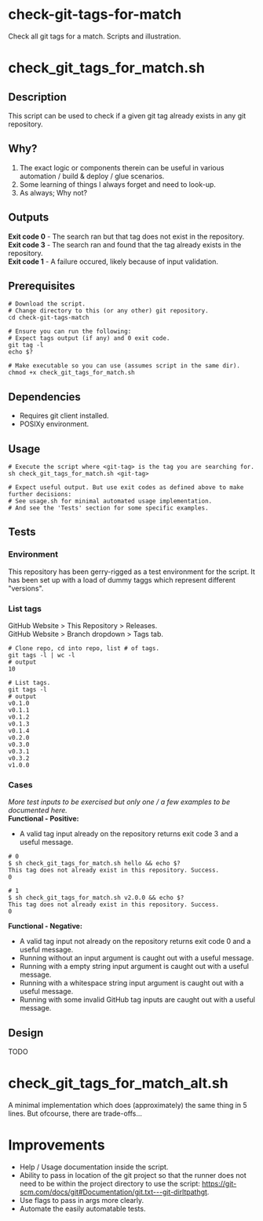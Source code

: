 # check-git-tags-for-match
Check all git tags for a match. Scripts and illustration.

# check_git_tags_for_match.sh

## Description
This script can be used to check if a given git tag already exists in any git repository.

## Why?
1) The exact logic or components therein can be useful in various automation / build & deploy / glue scenarios. 
2) Some learning of things I always forget and need to look-up.
3) As always; Why not?

## Outputs
**Exit code 0** - The search ran but that tag does not exist in the repository.   
**Exit code 3** - The search ran and found that the tag already exists in the repository.  
**Exit code 1** - A failure occured, likely because of input validation.  

## Prerequisites
```
# Download the script.
# Change directory to this (or any other) git repository.
cd check-git-tags-match

# Ensure you can run the following:
# Expect tags output (if any) and 0 exit code.
git tag -l
echo $?

# Make executable so you can use (assumes script in the same dir).
chmod +x check_git_tags_for_match.sh
```

## Dependencies
* Requires git client installed.
* POSIXy environment.


## Usage
```
# Execute the script where <git-tag> is the tag you are searching for.
sh check_git_tags_for_match.sh <git-tag>

# Expect useful output. But use exit codes as defined above to make further decisions:
# See usage.sh for minimal automated usage implementation.
# And see the 'Tests' section for some specific examples.
```

## Tests

### Environment
This repository has been gerry-rigged as a test environment for the script. It has been set up with a load of dummy taggs which represent different "versions".

### List tags
GitHub Website > This Repository > Releases.  
GitHub Website > Branch dropdown > Tags tab.
```
# Clone repo, cd into repo, list # of tags.
git tags -l | wc -l
# output
10

# List tags.
git tags -l
# output
v0.1.0
v0.1.1
v0.1.2
v0.1.3
v0.1.4
v0.2.0
v0.3.0
v0.3.1
v0.3.2
v1.0.0
```

### Cases
*More test inputs to be exercised but only one / a few examples to be documented here.*  
**Functional - Positive:**  
* A valid tag input already on the repository returns exit code 3 and a useful message. 
```
# 0 
$ sh check_git_tags_for_match.sh hello && echo $?
This tag does not already exist in this repository. Success.
0

# 1
$ sh check_git_tags_for_match.sh v2.0.0 && echo $?
This tag does not already exist in this repository. Success.
0

```
**Functional - Negative:**  
* A valid tag input not already on the repository returns exit code 0 and a useful message.
* Running without an input argument is caught out with a useful message.
* Running with a empty string input argument is caught out with a useful message.
* Running with a whitespace string input argument is caught out with a useful message.
* Running with some invalid GitHub tag inputs are caught out with a useful message.


## Design
TODO

# check_git_tags_for_match_alt.sh
A minimal implementation which does (approximately) the same thing in 5 lines. But ofcourse, there are trade-offs...

# Improvements
* Help / Usage documentation inside the script.
* Ability to pass in location of the git project so that the runner does not need to be within the project directory to use the script: https://git-scm.com/docs/git#Documentation/git.txt---git-dirltpathgt.
* Use flags to pass in args more clearly.
* Automate the easily automatable tests.


